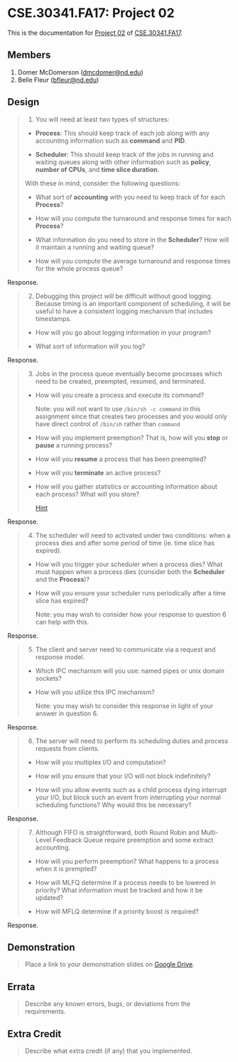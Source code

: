 CSE.30341.FA17: Project 02
==========================

This is the documentation for [Project 02] of [CSE.30341.FA17].

Members
-------

1. Domer McDomerson (dmcdomer@nd.edu)
2. Belle Fleur (bfleur@nd.edu)

Design
------

> 1. You will need at least two types of structures:
>
>   - **Process**: This should keep track of each job along with any accounting
>     information such as **command** and **PID**.
>
>   - **Scheduler**: This should keep track of the jobs in running and waiting
>     queues along with other information such as **policy**, **number of
>     CPUs**, and **time slice duration**.
>
>   With these in mind, consider the following questions:
>
>   - What sort of **accounting** with you need to keep track of for each
>     **Process**?
>
>   - How will you compute the turnaround and response times for each
>     **Process**?
>
>   - What information do you need to store in the **Scheduler**?  How will it
>     maintain a running and waiting queue?
>
>   - How will you compute the average turnaround and response times for the
>     whole process queue?

Response.

> 2. Debugging this project will be difficult without good logging.  Because
>    timing is an important component of scheduling, it will be useful to have
>    a consistent logging mechanism that includes timestamps.
>
>   - How will you go about logging information in your program?
>
>   - What sort of information will you log?

Response.

> 3. Jobs in the process queue eventually become processes which need to be
>    created, preempted, resumed, and terminated.
>
>   - How will you create a process and execute its command?
>
>       Note: you will not want to use `/bin/sh -c command` in this assignment
>       since that creates two processes and you would only have direct control
>       of `/bin/sh` rather than `command`
>
>   - How will you implement preemption?  That is, how will you **stop** or
>     **pause** a running process?
>
>   - How will you **resume** a process that has been preempted?
>
>   - How will you **terminate** an active process?
>
>   - How will you gather statistics or accounting information about each
>     process?  What will you store?
>
>       [Hint](https://stackoverflow.com/questions/16726779/how-do-i-get-the-total-cpu-usage-of-an-application-from-proc-pid-stat)

Response.

> 4. The scheduler will need to activated under two conditions: when a process
>    dies and after some period of time (ie. time slice has expired).
>
>   - How will you trigger your scheduler when a process dies?  What must
>     happen when a process dies (consider both the **Scheduler** and the
>     **Process**)?
>
>   - How will you ensure your scheduler runs periodically after a time slice
>     has expired?
>
>       Note: you may wish to consider how your response to question 6 can help
>       with this.

Response.

> 5. The client and server need to communicate via a request and response
>    model.
>
>   - Which IPC mechanism will you use: named pipes or unix domain sockets?
>
>   - How will you utilize this IPC mechanism?
>
>       Note: you may wish to consider this response in light of your answer in
>       question 6.

Response.

> 6. The server will need to perform its scheduling duties and process requests
>    from clients.
>
>   - How will you multiplex I/O and computation?
>
>   - How will you ensure that your I/O will not block indefinitely?
>
>   - How will you allow events such as a child process dying interrupt your
>     I/O, but block such an event from interrupting your normal scheduling
>     functions?  Why would this be necessary?

Response.

> 7. Although FIFO is straightforward, both Round Robin and Multi-Level
>    Feedback Queue require preemption and some extract accounting.
>
>   - How will you perform preemption?  What happens to a process when it is
>     prempted?
>
>   - How will MLFQ determine if a process needs to be lowered in priority?
>     What information must be tracked and how it be updated?
>
>   - How will MFLQ determine if a priority boost is required?

Response.

Demonstration
-------------

> Place a link to your demonstration slides on [Google Drive].

Errata
------

> Describe any known errors, bugs, or deviations from the requirements.

Extra Credit
------------

> Describe what extra credit (if any) that you implemented.




[Project 02]:       https://www3.nd.edu/~pbui/teaching/cse.30341.fa17/project02.html
[CSE.30341.FA17]:   https://www3.nd.edu/~pbui/teaching/cse.30341.fa17/
[Google Drive]:     https://drive.google.com
